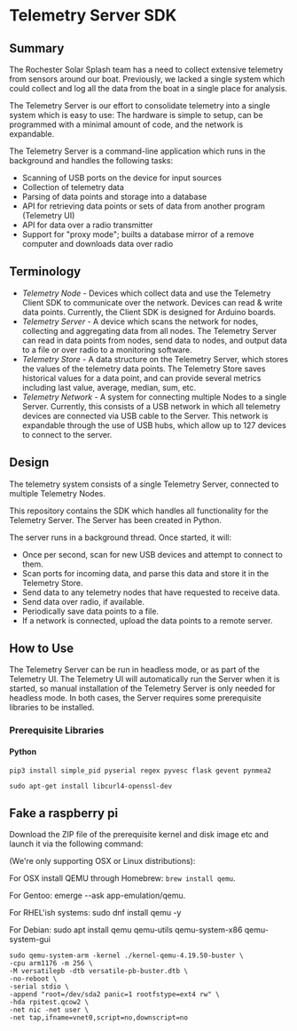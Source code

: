 # Telemetry Server SDK
## Summary
The Rochester Solar Splash team has a need to collect extensive telemetry from sensors around our boat. Previously, we lacked a single system which could collect and log all the data from the boat in a single place for analysis.

The Telemetry Server is our effort to consolidate telemetry into a single system which is easy to use: The hardware is simple to setup, can be programmed with a minimal amount of code, and the network is expandable.

The Telemetry Server is a command-line application which runs in the background and handles the following tasks:
- Scanning of USB ports on the device for input sources
- Collection of telemetry data
- Parsing of data points and storage into a database
- API for retrieving data points or sets of data from another program (Telemetry UI)
- API for data over a radio transmitter
- Support for "proxy mode"; builts a database mirror of a remove computer and downloads data over radio

## Terminology
- *Telemetry Node* - Devices which collect data and use the Telemetry Client SDK to communicate over the network. Devices can read & write data points. Currently, the Client SDK is designed for Arduino boards.
- *Telemetry Server* - A device which scans the network for nodes, collecting and aggregating data from all nodes. The Telemetry Server can read in data points from nodes, send data to nodes, and output data to a file or over radio to a monitoring software.
- *Telemetry Store* - A data structure on the Telemetry Server, which stores the values of the telemetry data points. The Telemetry Store saves historical values for a data point, and can provide several metrics including last value, average, median, sum, etc.
- *Telemetry Network* - A system for connecting multiple Nodes to a single Server. Currently, this consists of a USB network in which all telemetry devices are connected via USB cable to the Server. This network is expandable through the use of USB hubs, which allow up to 127 devices to connect to the server.

## Design

The telemetry system consists of a single Telemetry Server, connected to multiple Telemetry Nodes.

This repository contains the SDK which handles all functionality for the Telemetry Server. The Server has been created in Python.

The server runs in a background thread. Once started, it will:
- Once per second, scan for new USB devices and attempt to connect to them.
- Scan ports for incoming data, and parse this data and store it in the Telemetry Store.
- Send data to any telemetry nodes that have requested to receive data.
- Send data over radio, if available.
- Periodically save data points to a file.
- If a network is connected, upload the data points to a remote server.

## How to Use
The Telemetry Server can be run in headless mode, or as part of the Telemetry UI. The Telemetry UI will automatically run the Server when it is started, so manual installation of the Telemetry Server is only needed for headless mode. In both cases, the Server requires some prerequisite libraries to be installed.

### Prerequisite Libraries
#### Python
`pip3 install simple_pid pyserial regex pyvesc flask gevent pynmea2`


`sudo apt-get install libcurl4-openssl-dev`


## Fake a raspberry pi

Download the ZIP file of the prerequisite kernel and disk image etc and launch it via the following command:

(We're only supporting OSX or Linux distributions):

For OSX install QEMU through Homebrew: ``brew install qemu``. 

For Gentoo: emerge --ask app-emulation/qemu. 

For RHEL'ish systems: sudo dnf install qemu -y

For Debian: sudo apt install qemu qemu-utils qemu-system-x86 qemu-system-gui

```
sudo qemu-system-arm -kernel ./kernel-qemu-4.19.50-buster \
-cpu arm1176 -m 256 \
-M versatilepb -dtb versatile-pb-buster.dtb \
-no-reboot \
-serial stdio \
-append "root=/dev/sda2 panic=1 rootfstype=ext4 rw" \
-hda rpitest.qcow2 \
-net nic -net user \
-net tap,ifname=vnet0,script=no,downscript=no
```

